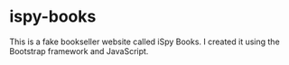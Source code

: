# ispy-books
This is a fake bookseller website called iSpy Books. I created it using the Bootstrap framework and JavaScript.
